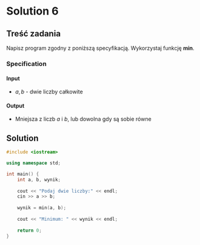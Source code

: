 # Solution 6

## Treść zadania

Napisz program zgodny z poniższą specyfikacją. Wykorzystaj funkcję **min**.

### Specification

#### Input

* $a, b$ - dwie liczby całkowite

#### Output

* Mniejsza z liczb $a$ i $b$, lub dowolna gdy są sobie równe

## Solution

```cpp
#include <iostream>

using namespace std;

int main() {
    int a, b, wynik;
    
    cout << "Podaj dwie liczby:" << endl;
    cin >> a >> b;
    
    wynik = min(a, b);
    
    cout << "Minimum: " << wynik << endl;
    
    return 0;
}
```
